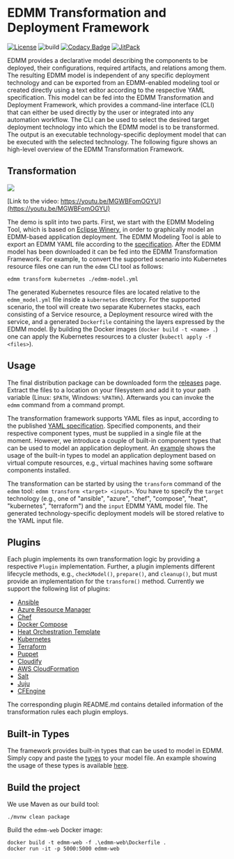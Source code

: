 # EDMM Transformation and Deployment Framework

[![License](https://img.shields.io/badge/License-Apache%202.0-blue.svg)](https://opensource.org/licenses/Apache-2.0)
![build](https://github.com/UST-EDMM/edmm/workflows/build/badge.svg)
[![Codacy Badge](https://api.codacy.com/project/badge/Grade/d46d2287b3084689be0247e1aed91bc9)](https://www.codacy.com/manual/miwurster/edmm?utm_source=github.com&amp;utm_medium=referral&amp;utm_content=UST-EDMM/edmm&amp;utm_campaign=Badge_Grade)
[![JitPack](https://jitpack.io/v/UST-EDMM/transformation-framework.svg)](https://jitpack.io/#UST-EDMM/edmm)

EDMM provides a declarative model describing the components to be deployed, their configurations, required artifacts, and relations among them.
The resulting EDMM model is independent of any specific deployment technology and can be exported from an EDMM-enabled modeling tool or created directly using a text editor according to the respective YAML specification.
This model can be fed into the EDMM Transformation and Deployment Framework, which provides a command-line interface (CLI) that can either be used directly by the user or integrated into any automation workflow.
The CLI can be used to select the desired target deployment technology into which the EDMM model is to be transformed.
The output is an executable technology-specific deployment model that can be executed with the selected technology.
The following figure shows an high-level overview of the EDMM Transformation Framework.



## Transformation 

![](docs/overview.png)

[Link to the video: https://youtu.be/MGWBFomOGYU](https://youtu.be/MGWBFomOGYU)

The demo is split into two parts.
First, we start with the EDMM Modeling Tool, which is based on [Eclipse Winery](https://github.com/eclipse/winery), in order to graphically model an EDMM-based application deployment.
The EDMM Modeling Tool is able to export an EDMM YAML file according to the [specification](https://github.com/UST-EDMM/spec-yaml).
After the EDMM model has been downloaded it can be fed into the EDMM Transformation Framework.
For example, to convert the supported scenario into Kubernetes resource files one can run the `edmm` CLI tool as follows:

```shell
edmm transform kubernetes ./edmm-model.yml
```

The generated Kubernetes resource files are located relative to the `edmm_model.yml` file inside a `kubernetes` directory.
For the supported scenario, the tool will create two separate Kubernetes stacks, each consisting of a Service resource, a Deployment resource wired with the service, and a generated `Dockerfile` containing the layers expressed by the EDMM model.
By building the Docker images (`docker build -t <name> .`) one can apply the Kubernetes resources to a cluster (`kubectl apply -f <files>`).



## Usage

The final distribution package can be downloaded form the [releases](https://github.com/UST-EDMM/transformation-framework/releases) page.
Extract the files to a location on your filesystem and add it to your path variable (Linux: `$PATH`, Windows: `%PATH%`).
Afterwards you can invoke the `edmm` command from a command prompt.

The transformation framework supports YAML files as input, according to the published [YAML specification](https://github.com/UST-EDMM/spec-yaml).
Specified components, and their respective component types, must be supplied in a single file at the moment.
However, we introduce a couple of built-in component types that can be used to model an application deployment.
An [example](edmm-core/src/test/resources/templates/scenario_iaas.yml) shows the usage of the built-in types to model an application deployment based on virtual compute resources, e.g., virtual machines having some software components installed.

The transformation can be started by using the `transform` command of the `edmm` tool: `edmm transform <target> <input>`.
You have to specify the `target` technology (e.g., one of "ansible", "azure", "chef", "compose", "heat", "kubernetes", "terraform") and the `input` EDMM YAML model file.
The generated technology-specific deployment models will be stored relative to the YAML input file.



## Plugins

Each plugin implements its own transformation logic by providing a respective `Plugin` implementation.
Further, a plugin implements different lifecycle methods, e.g., `checkModel()`, `prepare()`, and `cleanup()`, but must provide an implementation for the `transform()` method.
Currently we support the following list of plugins:

* [Ansible](edmm-core/src/main/java/io/github/edmm/plugins/ansible)
* [Azure Resource Manager](edmm-core/src/main/java/io/github/edmm/plugins/azure)
* [Chef](edmm-core/src/main/java/io/github/edmm/plugins/chef)
* [Docker Compose](edmm-core/src/main/java/io/github/edmm/plugins/compose)
* [Heat Orchestration Template](edmm-core/src/main/java/io/github/edmm/plugins/heat)
* [Kubernetes](edmm-core/src/main/java/io/github/edmm/plugins/kubernetes)
* [Terraform](edmm-core/src/main/java/io/github/edmm/plugins/terraform)
* [Puppet](edmm-core/src/main/java/io/github/edmm/plugins/puppet)
* [Cloudify](edmm-core/src/main/java/io/github/edmm/plugins/cloudify)
* [AWS CloudFormation](edmm-core/src/main/java/io/github/edmm/plugins/cfn)
* [Salt](edmm-core/src/main/java/io/github/edmm/plugins/salt)
* [Juju](edmm-core/src/main/java/io/github/edmm/plugins/juju)
* [CFEngine](edmm-core/src/main/java/io/github/edmm/plugins/cfengine)

The corresponding plugin README.md contains detailed information of the transformation rules each plugin employs.



## Built-in Types

The framework provides built-in types that can be used to model in EDMM.
Simply copy and paste the [types](docs/types.yml) to your model file.
An example showing the usage of these types is available [here](edmm-core/src/test/resources/templates/scenario_iaas.yml).

## Build the project

We use Maven as our build tool:

```shell
./mvnw clean package
```

Build the `edmm-web` Docker image:

```shell
docker build -t edmm-web -f .\edmm-web\Dockerfile .
docker run -it -p 5000:5000 edmm-web
```
